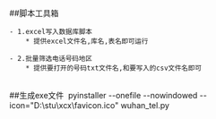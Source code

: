##脚本工具箱

    - 1.excel写入数据库脚本
        * 提供excel文件名,库名,表名即可运行
    
    - 2.批量筛选电话号码地区
        * 提供要打开的号码txt文件名,和要写入的csv文件名即可


​    
##生成exe文件
​    pyinstaller --onefile --nowindowed --icon="D:\stu\xcx\favicon.ico" wuhan_tel.py